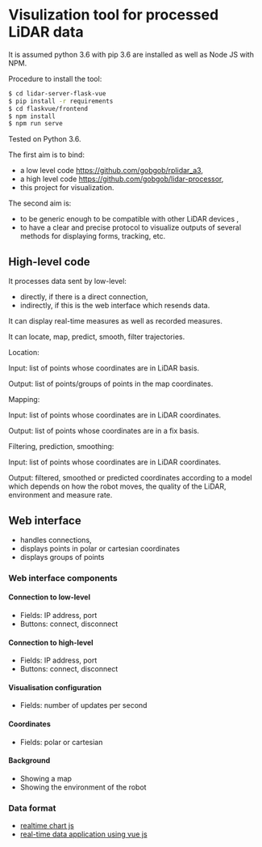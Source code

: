 # Visulization tool for processed LiDAR data

It is assumed python 3.6 with pip 3.6 are installed as well as Node JS with NPM.

Procedure to install the tool:
```bash
$ cd lidar-server-flask-vue
$ pip install -r requirements
$ cd flaskvue/frontend
$ npm install
$ npm run serve
```

Tested on Python 3.6.

The first aim is to bind: 
* a low level code https://github.com/gobgob/rplidar_a3,
* a high level code https://github.com/gobgob/lidar-processor,
* this project for visualization.

The second aim is: 
* to be generic enough to be compatible with other LiDAR devices ,
* to have a clear and precise protocol to visualize outputs of several methods for displaying forms, tracking, etc.

## High-level code

It processes data sent by low-level:
* directly, if there is a direct connection,
* indirectly, if this is the web interface which resends data.

It can display real-time measures as well as recorded measures.

It can locate, map, predict, smooth, filter trajectories.

Location:

Input: list of points whose coordinates are in LiDAR basis.

Output: list of points/groups of points in the map coordinates.

Mapping:

Input: list of points whose coordinates are in LiDAR coordinates.

Output: list of points whose coordinates are in a fix basis.

Filtering, prediction, smoothing:

Input: list of points whose coordinates are in LiDAR coordinates.

Output: filtered, smoothed or predicted coordinates according to a model which depends on how the robot moves, the quality of the LiDAR, environment and measure rate. 

## Web interface

- handles connections,
- displays points in polar or cartesian coordinates
- displays groups of points


### Web interface components

#### Connection to low-level

* Fields: IP address, port
* Buttons: connect, disconnect

#### Connection to high-level

* Fields: IP address, port
* Buttons: connect, disconnect

#### Visualisation configuration

* Fields: number of updates per second

#### Coordinates

* Fields: polar or cartesian

#### Background

* Showing a map
* Showing the environment of the robot

### Data format


- [realtime chart js](https://medium.com/js-dojo/build-a-realtime-chart-with-vue-js-d7e2e25a5e21)
- [real-time data application using vue js](https://dzone.com/articles/creating-real-time-data-aapplication-using-vuejs)


